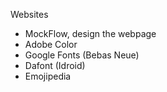 Websites
- MockFlow, design the webpage
- Adobe Color
- Google Fonts (Bebas Neue)
- Dafont (Idroid)
- Emojipedia